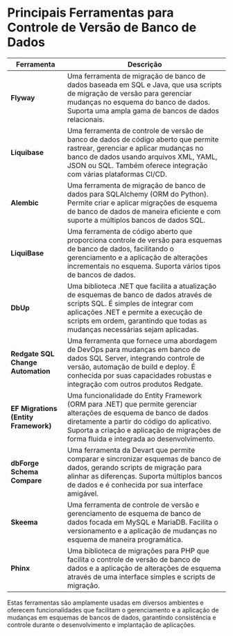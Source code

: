

Principais Ferramentas para Controle de Versão de Banco de Dados
================================================================



| Ferramenta          | Descrição                                                                                   |
|---------------------|---------------------------------------------------------------------------------------------|
| **Flyway**          | Uma ferramenta de migração de banco de dados baseada em SQL e Java, que usa scripts de migração de versão para gerenciar mudanças no esquema do banco de dados. Suporta uma ampla gama de bancos de dados relacionais. |
| **Liquibase**       | Uma ferramenta de controle de versão de banco de dados de código aberto que permite rastrear, gerenciar e aplicar mudanças no banco de dados usando arquivos XML, YAML, JSON ou SQL. Também oferece integração com várias plataformas CI/CD. |
| **Alembic**         | Uma ferramenta de migração de banco de dados para SQLAlchemy (ORM do Python). Permite criar e aplicar migrações de esquema de banco de dados de maneira eficiente e com suporte a múltiplos bancos de dados SQL. |
| **LiquiBase**       | Uma ferramenta de código aberto que proporciona controle de versão para esquemas de banco de dados, facilitando o gerenciamento e a aplicação de alterações incrementais no esquema. Suporta vários tipos de bancos de dados. |
| **DbUp**            | Uma biblioteca .NET que facilita a atualização de esquemas de banco de dados através de scripts SQL. É simples de integrar com aplicações .NET e permite a execução de scripts em ordem, garantindo que todas as mudanças necessárias sejam aplicadas. |
| **Redgate SQL Change Automation** | Uma ferramenta que fornece uma abordagem de DevOps para mudanças em banco de dados SQL Server, integrando controle de versão, automação de build e deploy. É conhecida por suas capacidades robustas e integração com outros produtos Redgate. |
| **EF Migrations (Entity Framework)** | Uma funcionalidade do Entity Framework (ORM para .NET) que permite gerenciar alterações de esquema de banco de dados diretamente a partir do código do aplicativo. Suporta a criação e aplicação de migrações de forma fluida e integrada ao desenvolvimento. |
| **dbForge Schema Compare** | Uma ferramenta da Devart que permite comparar e sincronizar esquemas de banco de dados, gerando scripts de migração para alinhar as diferenças. Suporta múltiplos bancos de dados e é conhecida por sua interface amigável. |
| **Skeema**          | Uma ferramenta de controle de versão e gerenciamento de esquema de banco de dados focada em MySQL e MariaDB. Facilita o versionamento e a aplicação de mudanças no esquema de maneira programática. |
| **Phinx**           | Uma biblioteca de migrações para PHP que facilita o controle de versão de banco de dados e a aplicação de alterações de esquema através de uma interface simples e scripts de migração. |

Estas ferramentas são amplamente usadas em diversos ambientes e oferecem funcionalidades que facilitam o gerenciamento e a aplicação de mudanças em esquemas de bancos de dados, garantindo consistência e controle durante o desenvolvimento e implantação de aplicações.